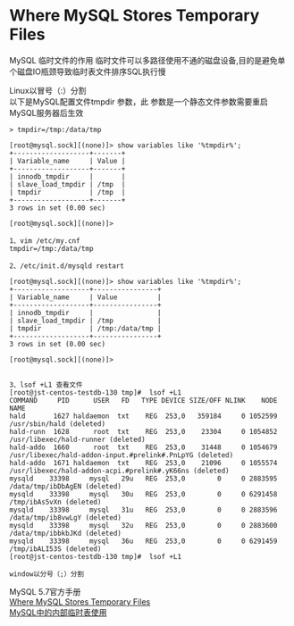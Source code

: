 # Where MySQL Stores Temporary Files
MySQL 临时文件的作用
临时文件可以多路径使用不通的磁盘设备,目的是避免单个磁盘IO瓶颈导致临时表文件排序SQL执行慢 

 Linux以冒号（:）分割   
 以下是MySQL配置文件tmpdir 参数，此 参数是一个静态文件参数需要重启MySQL服务器后生效  
 ```
 > tmpdir=/tmp:/data/tmp
 
 [root@mysql.sock][(none)]> show variables like '%tmpdir%';
+-------------------+-------+
| Variable_name     | Value |
+-------------------+-------+
| innodb_tmpdir     |       |
| slave_load_tmpdir | /tmp  |
| tmpdir            | /tmp  |
+-------------------+-------+
3 rows in set (0.00 sec)

[root@mysql.sock][(none)]> 

1、vim /etc/my.cnf
tmpdir=/tmp:/data/tmp

2、/etc/init.d/mysqld restart

[root@mysql.sock][(none)]> show variables like '%tmpdir%';
+-------------------+----------------+
| Variable_name     | Value          |
+-------------------+----------------+
| innodb_tmpdir     |                |
| slave_load_tmpdir | /tmp           |
| tmpdir            | /tmp:/data/tmp |
+-------------------+----------------+
3 rows in set (0.00 sec)

[root@mysql.sock][(none)]> 


3、lsof +L1 查看文件
[root@jst-centos-testdb-130 tmp]#  lsof +L1
COMMAND     PID      USER   FD   TYPE DEVICE SIZE/OFF NLINK    NODE NAME
hald       1627 haldaemon  txt    REG  253,0   359184     0 1052599 /usr/sbin/hald (deleted)
hald-runn  1628      root  txt    REG  253,0    23304     0 1054852 /usr/libexec/hald-runner (deleted)
hald-addo  1660      root  txt    REG  253,0    31448     0 1054679 /usr/libexec/hald-addon-input.#prelink#.PnLpYG (deleted)
hald-addo  1671 haldaemon  txt    REG  253,0    21096     0 1055574 /usr/libexec/hald-addon-acpi.#prelink#.yK66ns (deleted)
mysqld    33398     mysql   29u   REG  253,0        0     0 2883595 /data/tmp/ibDbAgEN (deleted)
mysqld    33398     mysql   30u   REG  253,0        0     0 6291458 /tmp/ibAs5vXn (deleted)
mysqld    33398     mysql   31u   REG  253,0        0     0 2883596 /data/tmp/ib8vwLgY (deleted)
mysqld    33398     mysql   32u   REG  253,0        0     0 2883600 /data/tmp/ibbkbJKd (deleted)
mysqld    33398     mysql   36u   REG  253,0        0     0 6291459 /tmp/ibALI53S (deleted)
[root@jst-centos-testdb-130 tmp]#  lsof +L1

 window以分号（;）分割
```

MySQL 5.7官方手册  
[Where MySQL Stores Temporary Files](https://dev.mysql.com/doc/refman/5.7/en/temporary-files.html)  
[MySQL中的内部临时表使用](https://dev.mysql.com/doc/refman/5.7/en/internal-temporary-tables.html)
